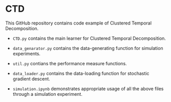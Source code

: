 # CTD

This GitHub repository contains code example of Clustered Temporal Decomposition. 

* ```CTD.py``` contains the main learner for Clustered Temporal Decomposition.
* ```data_genarator.py``` contains the data-generating function for simulation experiments.
* ```util.py``` contians the performance measure functions.
* ```data_loader.py``` contains the data-loading function for stochastic gradient descent.

* ```simulation.ipynb``` demonstrates appropriate usage of all the above files through a simulation experiment.
